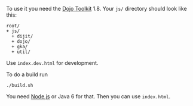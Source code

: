 To use it you need the [Dojo Toolkit](http://dojotoolkit.org/) 1.8. Your `js/` directory should look like this:

```
root/
+ js/
  + dijit/
  + dojo/
  + gka/
  + util/
```

Use `index.dev.html` for development.

To do a build run

    ./build.sh

You need [Node.js](http://nodejs.org/) or Java 6 for that. Then you can use `index.html`.
